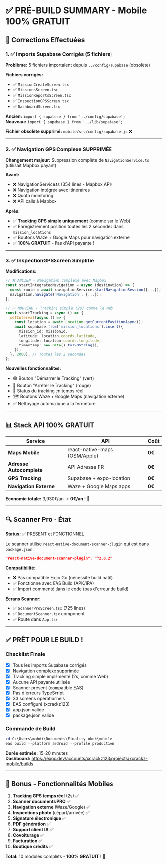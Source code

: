 # ✅ PRÉ-BUILD SUMMARY - Mobile 100% GRATUIT

## 🎯 Corrections Effectuées

### 1. ✅ Imports Supabase Corrigés (5 fichiers)

**Problème:** 5 fichiers importaient depuis `../config/supabase` (obsolète)

**Fichiers corrigés:**
- ✅ `MissionCreateScreen.tsx`
- ✅ `MissionsScreen.tsx`
- ✅ `MissionReportsScreen.tsx`
- ✅ `InspectionGPSScreen.tsx`
- ✅ `DashboardScreen.tsx`

**Ancien:** `import { supabase } from '../config/supabase';`  
**Nouveau:** `import { supabase } from '../lib/supabase';`

**Fichier obsolète supprimé:** `mobile/src/config/supabase.js` ❌

---

### 2. ✅ Navigation GPS Complexe SUPPRIMÉE

**Changement majeur:** Suppression complète de `NavigationService.ts` (utilisait Mapbox payant)

**Avant:**
- ❌ NavigationService.ts (354 lines - Mapbox API)
- ❌ Navigation intégrée avec itinéraires
- ❌ Quota monitoring
- ❌ API calls à Mapbox

**Après:**
- ✅ **Tracking GPS simple uniquement** (comme sur le Web)
- ✅ Enregistrement position toutes les 2 secondes dans `mission_locations`
- ✅ Boutons Waze + Google Maps pour navigation externe
- ✅ **100% GRATUIT** - Pas d'API payante !

---

### 3. ✅ InspectionGPSScreen Simplifié

**Modifications:**
```typescript
// ❌ ANCIEN - Navigation complexe avec Mapbox
const startIntegratedNavigation = async (destination) => {
  const route = await navigationService.startNavigationSession({...});
  navigation.navigate('Navigation', {...});
};

// ✅ NOUVEAU - Tracking simple (2s) comme le Web
const startTracking = async () => {
  setInterval(async () => {
    const location = await Location.getCurrentPositionAsync();
    await supabase.from('mission_locations').insert({
      mission_id: missionId,
      latitude: location.coords.latitude,
      longitude: location.coords.longitude,
      timestamp: new Date().toISOString(),
    });
  }, 2000); // Toutes les 2 secondes
};
```

**Nouvelles fonctionnalités:**
- 🟢 Bouton "Démarrer le Tracking" (vert)
- 🔴 Bouton "Arrêter le Tracking" (rouge)
- 📍 Status du tracking en temps réel
- 🗺️ Boutons Waze + Google Maps (navigation externe)
- ✅ Nettoyage automatique à la fermeture

---

## 📊 Stack API 100% GRATUIT

| Service | API | Coût |
|---------|-----|------|
| **Maps Mobile** | react-native-maps (OSM/Apple) | **0€** |
| **Adresse Autocomplete** | API Adresse FR | **0€** |
| **GPS Tracking** | Supabase + expo-location | **0€** |
| **Navigation Externe** | Waze + Google Maps apps | **0€** |

**Économie totale:** 3,930€/an → **0€/an** ! 🎉

---

## 🔍 Scanner Pro - État

**Status:** ✅ PRÉSENT et FONCTIONNEL

Le scanner utilise `react-native-document-scanner-plugin` qui est dans `package.json`:
```json
"react-native-document-scanner-plugin": "^2.0.2"
```

**Compatibilité:**
- ❌ Pas compatible Expo Go (nécessite build natif)
- ✅ Fonctionne avec EAS Build (APK/IPA)
- ✅ Import commenté dans le code (pas d'erreur de build)

**Écrans Scanner:**
- ✅ `ScannerProScreen.tsx` (725 lines)
- ✅ `DocumentScanner.tsx` component
- ✅ Route dans `App.tsx`

---

## ✅ PRÊT POUR LE BUILD !

### Checklist Finale

- [x] Tous les imports Supabase corrigés
- [x] Navigation complexe supprimée
- [x] Tracking simple implémenté (2s, comme Web)
- [x] Aucune API payante utilisée
- [x] Scanner présent (compatible EAS)
- [x] Pas d'erreurs TypeScript
- [x] 33 screens opérationnels
- [x] EAS configuré (xcrackz123)
- [x] app.json valide
- [x] package.json valide

### Commande de Build

```powershell
cd C:\Users\mahdi\Documents\Finality-okok\mobile
eas build --platform android --profile production
```

**Durée estimée:** 15-20 minutes  
**Dashboard:** https://expo.dev/accounts/xcrackz123/projects/xcrackz-mobile/builds

---

## 🎁 Bonus - Fonctionnalités Mobiles

1. **Tracking GPS temps réel** (2s) ✅
2. **Scanner documents PRO** ✅
3. **Navigation externe** (Waze/Google) ✅
4. **Inspections photo** (départ/arrivée) ✅
5. **Signature électronique** ✅
6. **PDF génération** ✅
7. **Support client IA** ✅
8. **Covoiturage** ✅
9. **Facturation** ✅
10. **Boutique crédits** ✅

**Total:** 10 modules complets - **100% GRATUIT** ! 🚀
